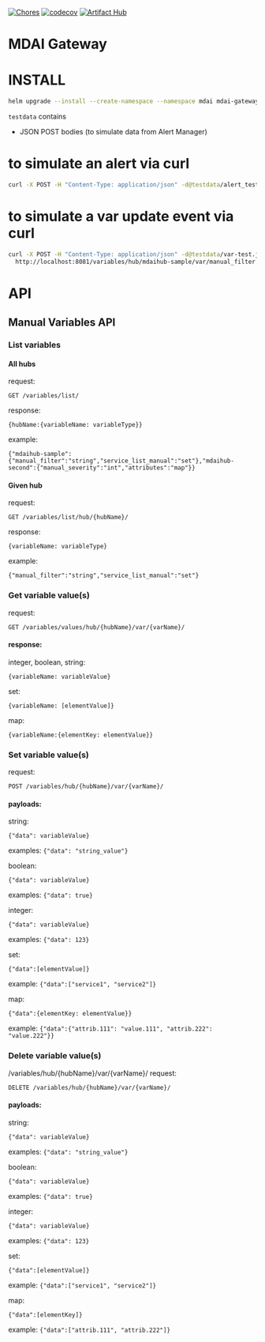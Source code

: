 [![Chores](https://github.com/DecisiveAI/mdai-gateway/actions/workflows/chores.yml/badge.svg)](https://github.com/DecisiveAI/mdai-gateway/actions/workflows/chores.yml)
[![codecov](https://codecov.io/gh/DecisiveAI/mdai-gateway/graph/badge.svg?token=UPHRBSXOON)](https://codecov.io/gh/DecisiveAI/mdai-gateway)
[![Artifact Hub](https://img.shields.io/endpoint?url=https://artifacthub.io/badge/repository/mdai-gateway)](https://artifacthub.io/packages/search?repo=mdai-gateway)

# MDAI Gateway

# INSTALL
```sh
helm upgrade --install --create-namespace --namespace mdai mdai-gateway ./deployment
```

`testdata` contains
* JSON POST bodies (to simulate data from Alert Manager)

# to simulate an alert via curl
```sh
curl -X POST -H "Content-Type: application/json" -d@testdata/alert_test.json http://localhost:8081/alerts/alertmanager
```

# to simulate a var update event via curl
```sh
curl -X POST -H "Content-Type: application/json" -d@testdata/var-test.json \
  http://localhost:8081/variables/hub/mdaihub-sample/var/manual_filter
```

# API
## Manual Variables API

### List variables
#### All hubs
request:
```
GET /variables/list/
```
response:
```
{hubName:{variableName: variableType}}
```
example:
```
{"mdaihub-sample":{"manual_filter":"string","service_list_manual":"set"},"mdaihub-second":{"manual_severity":"int","attributes":"map"}}
```


#### Given hub
request:
```
GET /variables/list/hub/{hubName}/
```
response:
```
{variableName: variableType}
```
example:
```
{"manual_filter":"string","service_list_manual":"set"}
```

### Get variable value(s)
request:
```
GET /variables/values/hub/{hubName}/var/{varName}/
```
#### response:

integer, boolean, string:
```
{variableName: variableValue}
```
set:
```
{variableName: [elementValue]}
```
map:
```
{variableName:{elementKey: elementValue}}
```


### Set variable value(s)
request:
```
POST /variables/hub/{hubName}/var/{varName}/
```
#### payloads:
string:
```
{"data": variableValue}
```
examples: ```{"data": "string_value"}```


boolean:
```
{"data": variableValue}
```
examples: ```{"data": true}```


integer:
```
{"data": variableValue}
```
examples: ```{"data": 123}```


set:
```
{"data":[elementValue]}
```
example: ```{"data":["service1", "service2"]}```


map:
```
{"data":{elementKey: elementValue}}
```
example: ```{"data":{"attrib.111": "value.111", "attrib.222": "value.222"}}```



### Delete variable value(s)
/variables/hub/{hubName}/var/{varName}/
request:
```
DELETE /variables/hub/{hubName}/var/{varName}/
```
#### payloads:
string:
```
{"data": variableValue}
```
examples: ```{"data": "string_value"}```


boolean:
```
{"data": variableValue}
```
examples: ```{"data": true}```


integer:
```
{"data": variableValue}
```
examples: ```{"data": 123}```


set:
```
{"data":[elementValue]}
```
example: ```{"data":["service1", "service2"]}```


map:
```
{"data":[elementKey]}
```
example: ```{"data":["attrib.111", "attrib.222"]}```
